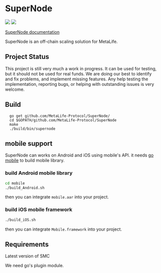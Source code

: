 # SuperNode
![](http://img.shields.io/travis/SmartMeshFoundation/Photon.svg)
![](https://github.com/dognie/Photon/blob/master/docs/photon.png?raw=true)


 [SuperNode documentation](https://SuperNodeNetwork.readthedocs.io/en/latest/)

 SuperNode is an off-chain scaling solution for MetaLife.
## Project Status
  This project is still very much a work in progress. It can be used for testing, but it should not be used for real funds. We are doing our best to identify and fix problems, and implement missing features. Any help testing the implementation, reporting bugs, or helping with outstanding issues is very welcome.

## Build
```
  go get github.com/MetaLife-Protocol/SuperNode/
  cd $GOPATH/github.com/MetaLife-Protocol/SuperNode
  make 
  ./build/bin/supernode
```

## mobile support
SuperNode can works on Android and iOS using mobile's API.  it needs [go mobile](https://github.com/golang/mobile) to build mobile library.
### build Android mobile library
```bash
cd mobile
./build_Android.sh 
```
then you can integrate `mobile.aar` into your project.
### build iOS mobile framework
```bash
./build_iOS.sh
```
then you can integrate `Mobile.framework` into your project.
## Requirements
Latest version of SMC

We need go's plugin module.
